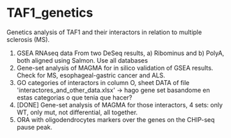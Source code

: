 # TAF1_genetics
Genetics analysis of TAF1 and their interactors in relation to multiple sclerosis (MS).
1. GSEA RNAseq data
   From two DeSeq results, a) Ribominus and b) PolyA, both aligned using Salmon.
   Use all databases
2. Gene-set analysis of MAGMA for in silico validation of GSEA results. Check for MS, esophageal-gastric cancer and ALS.
3. GO categories of interactors in column O, sheet DATA of file 'interactores_and_other_data.xlsx' -> hago gene set basandome en estas categorias o que tenia que hacer?
4. [DONE] Gene-set analysis of MAGMA for those interactors, 4 sets: only WT, only mut, not differential, all together.
5. ORA with oligodendrocytes markers over the genes on the CHIP-seq pause peak.
